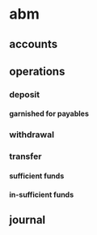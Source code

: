 # abm
## accounts
## operations
### deposit
#### garnished for payables
### withdrawal
### transfer
#### sufficient funds
#### in-sufficient funds
## journal
